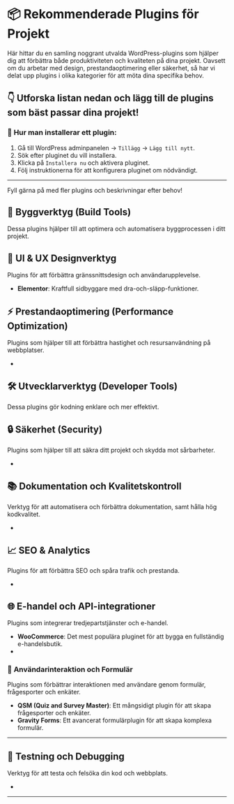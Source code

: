 # 📦 Rekommenderade Plugins för Projekt

Här hittar du en samling noggrant utvalda WordPress-plugins som hjälper dig att förbättra både produktiviteten och kvaliteten på dina projekt. 
Oavsett om du arbetar med design, prestandaoptimering eller säkerhet, så har vi delat upp plugins i olika kategorier för att möta dina specifika behov.

👇 **Utforska listan nedan och lägg till de plugins som bäst passar dina projekt!**
---

### 🔗 **Hur man installerar ett plugin:**
1. Gå till WordPress adminpanelen → `Tillägg` → `Lägg till nytt`.
2. Sök efter pluginet du vill installera.
3. Klicka på `Installera nu` och aktivera pluginet.
4. Följ instruktionerna för att konfigurera pluginet om nödvändigt.

---
   
Fyll gärna på med fler plugins och beskrivningar efter behov!

## 🔧 **Byggverktyg (Build Tools)**
Dessa plugins hjälper till att optimera och automatisera byggprocessen i ditt projekt.



## 🎨 **UI & UX Designverktyg**
Plugins för att förbättra gränssnittsdesign och användarupplevelse.

- **Elementor**: Kraftfull sidbyggare med dra-och-släpp-funktioner.


## ⚡ **Prestandaoptimering (Performance Optimization)**
Plugins som hjälper till att förbättra hastighet och resursanvändning på webbplatser.

- 

## 🛠 **Utvecklarverktyg (Developer Tools)**
Dessa plugins gör kodning enklare och mer effektivt.


## 🔒 **Säkerhet (Security)**
Plugins som hjälper till att säkra ditt projekt och skydda mot sårbarheter.

- 

## 📚 **Dokumentation och Kvalitetskontroll**
Verktyg för att automatisera och förbättra dokumentation, samt hålla hög kodkvalitet.

- 

## 📈 **SEO & Analytics**
Plugins för att förbättra SEO och spåra trafik och prestanda.

-
  
## 🌐 **E-handel och API-integrationer**
Plugins som integrerar tredjepartstjänster och e-handel.

- **WooCommerce**: Det mest populära pluginet för att bygga en fullständig e-handelsbutik.
- 
### 💬 **Användarinteraktion och Formulär**
Plugins som förbättrar interaktionen med användare genom formulär, frågesporter och enkäter.

- **QSM (Quiz and Survey Master)**: Ett mångsidigt plugin för att skapa frågesporter och enkäter.
- **Gravity Forms**: Ett avancerat formulärplugin för att skapa komplexa formulär.

---

## 🎯 **Testning och Debugging**
Verktyg för att testa och felsöka din kod och webbplats.

- 

---



